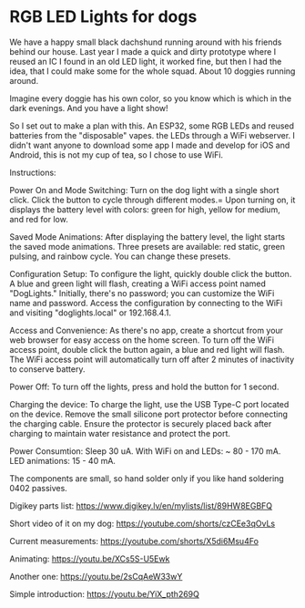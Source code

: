 # RGB LED Lights for dogs

We have a happy small black dachshund running around with his friends behind our house. Last year I made a quick and dirty prototype where I reused an IC I found in an old LED light, it worked fine, but then I had the idea, that I could make some for the whole squad. About 10 doggies running around.

Imagine every doggie has his own color, so you know which is which in the dark evenings. And you have a light show!

So I set out to make a plan with this. An ESP32, some RGB LEDs and reused batteries from the "disposable" vapes.
the LEDs through a WiFi webserver.
I didn't want anyone to download some app I made and develop for iOS and Android, this is not my cup of tea, so I chose to use WiFi.

Instructions:

Power On and Mode Switching:
Turn on the dog light with a single short click.
Click the button to cycle through different modes.=
Upon turning on, it displays the battery level with colors: green for high, yellow for medium, and red for low.

Saved Mode Animations:
After displaying the battery level, the light starts the saved mode animations.
Three presets are available: red static, green pulsing, and rainbow cycle. You can change these presets.

Configuration Setup:
To configure the light, quickly double click the button.
A blue and green light will flash, creating a WiFi access point named "DogLights."
Initially, there's no password; you can customize the WiFi name and password.
Access the configuration by connecting to the WiFi and visiting "doglights.local" or 192.168.4.1.

Access and Convenience:
As there's no app, create a shortcut from your web browser for easy access on the home screen.
To turn off the WiFi access point, double click the button again, a blue and red light will flash.
The WiFi access point will automatically turn off after 2 minutes of inactivity to conserve battery.

Power Off:
To turn off the lights, press and hold the button for 1 second.

Charging the device:
To charge the light, use the USB Type-C port located on the device.
Remove the small silicone port protector before connecting the charging cable.
Ensure the protector is securely placed back after charging to maintain water resistance and protect the port.

Power Consumtion:
Sleep 30 uA.
With WiFi on and LEDs: ~ 80 - 170 mA.
LED animations: 15 - 40 mA.

The components are small, so hand solder only if you like hand soldering 0402 passives.

Digikey parts list:
https://www.digikey.lv/en/mylists/list/89HW8EGBFQ


Short video of it on my dog: https://youtube.com/shorts/czCEe3qOvLs

Current measurements: https://youtube.com/shorts/X5di6Msu4Fo

Animating: https://youtu.be/XCs5S-U5Ewk

Another one: https://youtu.be/2sCqAeW33wY

Simple introduction: https://youtu.be/YiX_pth269Q